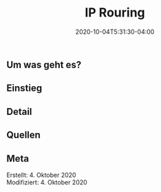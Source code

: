 ﻿---
title: "IP Rouring"
date: 2020-10-04T5:31:30-04:00
categories:
  - 
tags:
  - 
  - 
---

## Um was geht es?

## Einstieg  

## Detail

## Quellen  


## Meta

Erstellt:		4. Oktober 2020  
Modifiziert:	4. Oktober 2020
